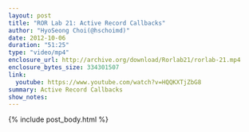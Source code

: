 ```yaml
---
layout: post
title: "ROR Lab 21: Active Record Callbacks"
author: "HyoSeong Choi(@hschoimd)"
date: 2012-10-06
duration: "51:25"
type: "video/mp4"
enclosure_url: http://archive.org/download/Rorlab21/rorlab-21.mp4
enclosure_bytes_size: 334301507
link:
  youtube: https://www.youtube.com/watch?v=HQQKXTjZbG8
summary: Active Record Callbacks
show_notes:
---
```


{% include post_body.html %}
